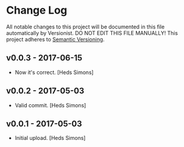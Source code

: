 # Change Log

All notable changes to this project will be documented in this file
automatically by Versionist. DO NOT EDIT THIS FILE MANUALLY!
This project adheres to [Semantic Versioning](http://semver.org/).

## v0.0.3 - 2017-06-15

* Now it's correct. [Heds Simons]

## v0.0.2 - 2017-05-03

* Valid commit. [Heds Simons]

## v0.0.1 - 2017-05-03

* Initial upload. [Heds Simons]
